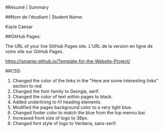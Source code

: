 #Résumé | Summary

##Nom de l'étudiant | Student Name:

Kayla Caesar

##GitHub Pages:

The URL of your live GitHub Pages site. L'URL de la version en ligne de votre site sur GitHub Pages.

https://jsmarier.github.io/Template-for-the-Website-Project/

##CSS:

1. Changed the color of the links in the "Here are some interesting links" section to red.
2. Changed the font-family to Georgia, serif. 
3. Changed the color of text within pages to black.
4. Added underlining to h1 heading elements.
5. Modified the pages background color to a very light blue. 
6. Changed footer color to match the blue from the top mennu bar.
7. Increased front size of logo to 38px. 
8. Changed font style of logo to Verdana, sans-serif. 

